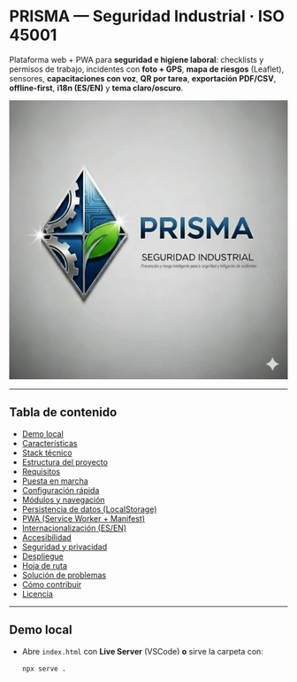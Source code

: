 # PRISMA — Seguridad Industrial · ISO 45001

Plataforma web + PWA para **seguridad e higiene laboral**: checklists y permisos de trabajo, incidentes con **foto + GPS**, **mapa de riesgos** (Leaflet), sensores, **capacitaciones con voz**, **QR por tarea**, **exportación PDF/CSV**, **offline-first**, **i18n (ES/EN)** y **tema claro/oscuro**.

![Logo](logo-prisma.png)

---

## Tabla de contenido
- [Demo local](#demo-local)
- [Características](#características)
- [Stack técnico](#stack-técnico)
- [Estructura del proyecto](#estructura-del-proyecto)
- [Requisitos](#requisitos)
- [Puesta en marcha](#puesta-en-marcha)
- [Configuración rápida](#configuración-rápida)
- [Módulos y navegación](#módulos-y-navegación)
- [Persistencia de datos (LocalStorage)](#persistencia-de-datos-localstorage)
- [PWA (Service Worker + Manifest)](#pwa-service-worker--manifest)
- [Internacionalización (ES/EN)](#internacionalización-esen)
- [Accesibilidad](#accesibilidad)
- [Seguridad y privacidad](#seguridad-y-privacidad)
- [Despliegue](#despliegue)
- [Hoja de ruta](#hoja-de-ruta)
- [Solución de problemas](#solución-de-problemas)
- [Cómo contribuir](#cómo-contribuir)
- [Licencia](#licencia)

---

## Demo local
- Abre `index.html` con **Live Server** (VSCode) **o** sirve la carpeta con:
  ```bash
  npx serve .
